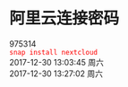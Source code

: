 阿里云连接密码
======
975314  
<font color=red>`snap install nextcloud`  </font>  
2017-12-30 13:03:45 周六  
2017-12-30 13:27:02 周六